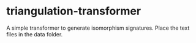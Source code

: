 # triangulation-transformer
 A simple transformer to generate isomorphism signatures. Place the text files in the data folder.